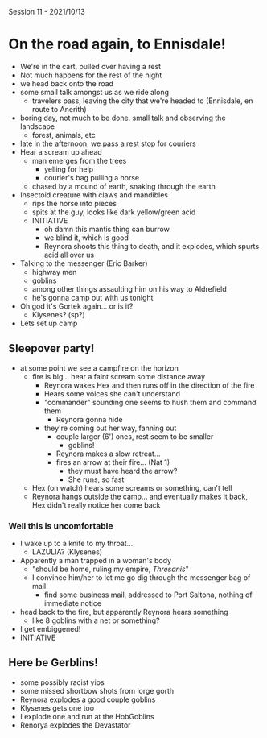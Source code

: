 Session 11 - 2021/10/13

# On the road again, to Ennisdale!

- We're in the cart, pulled over having a rest
- Not much happens for the rest of the night
- we head back onto the road
- some small talk amongst us as we ride along
  - travelers pass, leaving the city that we're headed to (Ennisdale, en route to Anerith)
- boring day, not much to be done. small talk and observing the landscape
  - forest, animals, etc
- late in the afternoon, we pass a rest stop for couriers
- Hear a scream up ahead 
  - man emerges from the trees
    - yelling for help
    - courier's bag pulling a horse
  - chased by a mound of earth, snaking through the earth
- Insectoid creature with claws and mandibles
  - rips the horse into pieces
  - spits at the guy, looks like dark yellow/green acid
  - INITIATIVE
    - oh damn this mantis thing can burrow
    - we blind it, which is good
    - Reynora shoots this thing to death, and it explodes, which spurts acid all over us
- Talking to the messenger (Eric Barker)
  - highway men
  - goblins
  - among other things assaulting him on his way to Aldrefield
  - he's gonna camp out with us tonight
- Oh god it's Gortek again... or is it?
  - Klysenes? (sp?)
- Lets set up camp

## Sleepover party!

- at some point we see a campfire on the horizon
  - fire is big... hear a faint scream some distance away
    - Reynora wakes Hex and then runs off in the direction of the fire
    - Hears some voices she can't understand
    - "commander" sounding one seems to hush them and command them
      - Reynora gonna hide
    - they're coming out her way, fanning out
      - couple larger (6') ones, rest seem to be smaller
        - goblins!
      - Reynora makes a slow retreat...
      - fires an arrow at their fire... (Nat 1)
        - they must have heard the arrow? 
        - She runs, so fast
  - Hex (on watch) hears some screams or something, can't tell
  - Reynora hangs outside the camp... and eventually makes it back, Hex didn't really notice her come back
  
### Well this is uncomfortable
  - I wake up to a knife to my throat...
    - LAZULIA? (Klysenes)
  - Apparently a man trapped in a woman's body
    - "should be home, ruling my empire, *Thresanis*"
    - I convince him/her to let me go dig through the messenger bag of mail
      - find some business mail, addressed to Port Saltona, nothing of immediate notice
  - head back to the fire, but apparently Reynora hears something
    - like 8 goblins with a net or something?
  - I get embiggened!
  - INITIATIVE

## Here be Gerblins!
- some possibly racist yips
- some missed shortbow shots from lorge gorth
- Reynora explodes a good couple goblins
- Klysenes gets one too
- I explode one and run at the HobGoblins
- Renorya explodes the Devastator